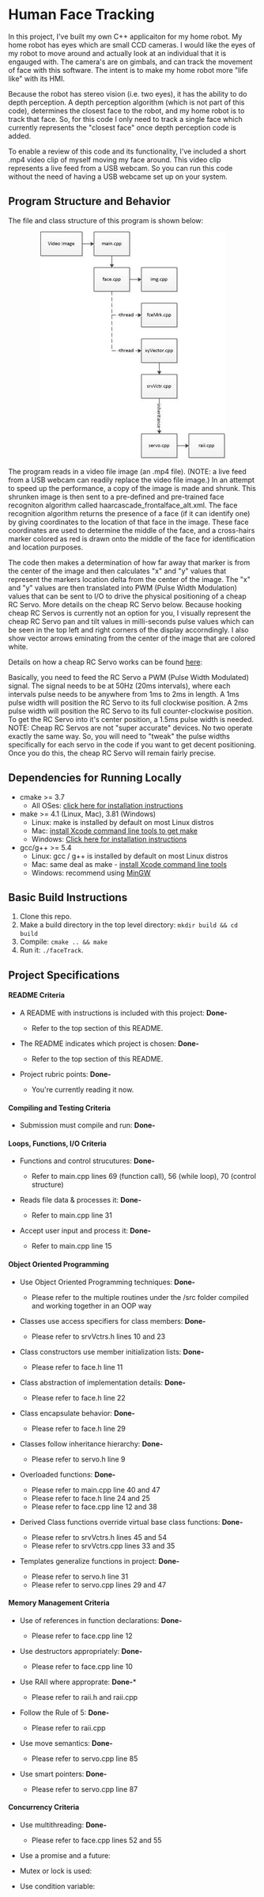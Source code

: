 # Human Face Tracking

In this project, I've built my own C++ applicaiton for my home robot.  My home robot has eyes which are small CCD cameras.  I would like the eyes of my robot to move around and actually look at an individual that it is engauged with.  The camera's are on gimbals, and can track the movement of face with this software.  The intent is to make my home robot more "life like" with its HMI.  

Because the robot has stereo vision (i.e. two eyes), it has the ability to do depth perception.  A depth perception algorithm (which is not part of this code), determines the closest face to the robot, and my home robot is to track that face.  So, for this code I only need to track a single face which currently represents the "closest face" once depth perception code is added.

To enable a review of this code and its functionality, I've included a short .mp4 video clip of myself moving my face around.  This video clip represents a live feed from a USB webcam.  So you can run this code without the need of having a USB webcame set up on your system.

## Program Structure and Behavior

The file and class structure of this program is shown below:

<p align="center">
    <img src="https://github.com/the-john/Cpp_Capstone/blob/master/models/program.jpg">
</p>

The program reads in a video file image (an .mp4 file).  (NOTE: a live feed from a USB webcam can readily replace the video file image.)  In an attempt to speed up the performance, a copy of the image is made and shrunk.  This shrunken image is then sent to a pre-defined and pre-trained face recogniton algorithm called haarcascade_frontalface_alt.xml.  The face recognition algorithm returns the presence of a face (if it can identify one) by giving coordinates to the location of that face in the image.  These face coordinates are used to determine the middle of the face, and a cross-hairs marker colored as red is drawn onto the middle of the face for identification and location purposes.

The code then makes a determination of how far away that marker is from the center of the image and then calculates "x" and "y" values that represent the markers location delta from the center of the image.  The "x" and "y" values are then translated into PWM (Pulse Width Modulation) values that can be sent to I/O to drive the physical positioning of a cheap RC Servo.  More details on the cheap RC Servo below.  Because hooking cheap RC Servos is currently not an option for you, I visually represent the cheap RC Servo pan and tilt values in milli-seconds pulse values which can be seen in the top left and right corners of the display accorndingly.  I also show vector arrows eminating from the center of the image that are colored white.

Details on how a cheap RC Servo works can be found [here](https://learn.sparkfun.com/tutorials/hobby-servo-tutorial/all):

Basically, you need to feed the RC Servo a PWM (Pulse Width Modulated) signal.  The signal needs to be at 50Hz (20ms intervals), where each intervals pulse needs to be anywhere from 1ms to 2ms in length.  A 1ms pulse width will position the RC Servo to its full clockwise position.  A 2ms pulse width will position the RC Servo to its full counter-clockwise position.  To get the RC Servo into it's center position, a 1.5ms pulse width is needed.  NOTE: Cheap RC Servos are not "super accurate" devices.  No two operate exactly the same way.  So, you will need to "tweak" the pulse widths specifically for each servo in the code if you want to get decent positioning.  Once you do this, the cheap RC Servo will remain fairly precise.

## Dependencies for Running Locally
* cmake >= 3.7
  * All OSes: [click here for installation instructions](https://cmake.org/install/)
* make >= 4.1 (Linux, Mac), 3.81 (Windows)
  * Linux: make is installed by default on most Linux distros
  * Mac: [install Xcode command line tools to get make](https://developer.apple.com/xcode/features/)
  * Windows: [Click here for installation instructions](http://gnuwin32.sourceforge.net/packages/make.htm)
* gcc/g++ >= 5.4
  * Linux: gcc / g++ is installed by default on most Linux distros
  * Mac: same deal as make - [install Xcode command line tools](https://developer.apple.com/xcode/features/)
  * Windows: recommend using [MinGW](http://www.mingw.org/)

## Basic Build Instructions

1. Clone this repo.
2. Make a build directory in the top level directory: `mkdir build && cd build`
3. Compile: `cmake .. && make`
4. Run it: `./faceTrack`.

## Project Specifications

#### README Criteria
* A README with instructions is included with this project: **Done-**  
    * Refer to the top section of this README.

* The README indicates which project is chosen: **Done-**  
    * Refer to the top section of this README.

* Project rubric points: **Done-**  
    * You're currently reading it now.

#### Compiling and Testing Criteria
* Submission must compile and run: **Done-**

#### Loops, Functions, I/O Criteria
* Functions and control strucutures: **Done-**
    * Refer to main.cpp lines 69 (function call), 56 (while loop), 70 (control structure) 

* Reads file data & processes it:  **Done-**
    * Refer to main.cpp line 31

* Accept user input and process it:  **Done-**
    * Refer to main.cpp line 15

#### Object Oriented Programming
* Use Object Oriented Programming techniques: **Done-**
    * Please refer to the multiple routines under the /src folder compiled and working together in an OOP way

* Classes use access specifiers for class members: **Done-**
    * Please refer to srvVctrs.h lines 10 and 23

* Class constructors use member initialization lists:  **Done-**
    * Please refer to face.h line 11

* Class abstraction of implementation details: **Done-**
    * Please refer to face.h line 22

* Class encapsulate behavior:  **Done-**
    * Please refer to face.h line 29

* Classes follow inheritance hierarchy:  **Done-**
    * Please refer to servo.h line 9

* Overloaded functions: **Done-**
    * Please refer to main.cpp line 40 and 47
    * Please refer to face.h line 24 and 25
    * Please refer to face.cpp line 12 and 38

* Derived Class functions override virtual base class functions:  **Done-**
    * Please refer to srvVctrs.h lines 45 and 54
    * Please refer to srvVctrs.cpp lines 33 and 35

* Templates generalize functions in project:  **Done-**
    * Please refer to servo.h line 31
    * Please refer to servo.cpp lines 29 and 47

#### Memory Management Criteria
* Use of references in function declarations:  **Done-**
    * Please refer to face.cpp line 12

* Use destructors appropriately:  **Done-**
    * Please refer to face.cpp line 10

* Use RAII where approprate:  **Done-***
    * Please refer to raii.h and raii.cpp

* Follow the Rule of 5:  **Done-**
    * Please refer to raii.cpp

* Use move semantics:  **Done-**
    * Please refer to servo.cpp line 85

* Use smart pointers:  **Done-**
    * Please refer to servo.cpp line 87

#### Concurrency Criteria
* Use multithreading:  **Done-**
    * Please refer to face.cpp lines 52 and 55

* Use a promise and a future:

* Mutex or lock is used:

* Use condition variable:
